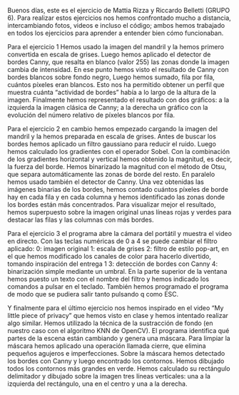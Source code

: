 Buenos días, este es el ejercicio de Mattia Rizza y Riccardo Belletti (GRUPO 6). 
Para realizar estos ejercicios nos hemos confrontado mucho a distancia, intercambiando fotos, videos e incluso el código; ambos hemos trabajado en todos los ejercicios para aprender a entender bien cómo funcionaban. 

Para el ejercicio 1 Hemos usado la imagen del mandril y la hemos primero convertida en escala de grises. Luego hemos aplicado el detector de bordes Canny, que resalta en blanco (valor 255) las zonas donde la imagen cambia de intensidad. 
En ese punto hemos visto el resultado de Canny con bordes blancos sobre fondo negro, Luego hemos sumado, fila por fila, cuántos píxeles eran blancos. Esto nos ha permitido obtener un perfil que muestra cuánta “actividad de bordes” había a lo largo de la altura de la imagen. 
Finalmente hemos representado el resultado con dos gráficos: a la izquierda la imagen clásica de Canny; a la derecha un gráfico con la evolución del número relativo de píxeles blancos por fila. 

Para el ejercicio 2 en cambio hemos empezado cargando la imagen del mandril y la hemos preparada en escala de grises. 
Antes de buscar los bordes hemos aplicado un filtro gaussiano para reducir el ruido. Luego hemos calculado los gradientes con el operador Sobel. Con la combinación de los gradientes horizontal y vertical hemos obtenido la magnitud, es decir, la fuerza del borde. Hemos binarizado la magnitud con el método de Otsu, que separa automáticamente las zonas de borde del resto. 
En paralelo hemos usado también el detector de Canny. Una vez obtenidas las imágenes binarias de los bordes, hemos contado cuántos píxeles de borde hay en cada fila y en cada columna y hemos identificado las zonas donde los bordes están más concentrados. 
Para visualizar mejor el resultado, hemos superpuesto sobre la imagen original unas líneas rojas y verdes para destacar las filas y las columnas con más bordes.

Para el ejercicio 3 el programa abre la cámara del portátil y muestra el video en directo. 
Con las teclas numéricas de 0 a 4 se puede cambiar el filtro aplicado: 
0: imagen original 
1: escala de grises 
2: filtro de estilo pop-art, en el que hemos modificado los canales de color para hacerlo divertido, tomando inspiración del entrega 1 
3: detección de bordes con Canny 
4: binarización simple mediante un umbral. 
En la parte superior de la ventana hemos puesto un texto con el nombre del filtro y hemos indicado los comandos a pulsar en el teclado. También hemos programado el programa de modo que se pudiera salir tanto pulsando q como ESC. 

Y finalmente para el último ejercicio nos hemos inspirado en el video “My little piece of privacy” que hemos visto en clase y hemos intentado realizar algo similar.
Hemos utilizado la técnica de la sustracción de fondo (en nuestro caso con el algoritmo KNN de OpenCV). El programa identifica qué partes de la escena están cambiando y genera una máscara. Para limpiar la máscara hemos aplicado una operación llamada cierre, que elimina pequeños agujeros e imperfecciones. Sobre la máscara hemos detectado los bordes con Canny y luego encontrado los contornos. Hemos dibujado todos los contornos más grandes en verde. 
Hemos calculado su rectángulo delimitador y dibujado sobre la imagen tres líneas verticales: una a la izquierda del rectángulo, una en el centro y una a la derecha.
